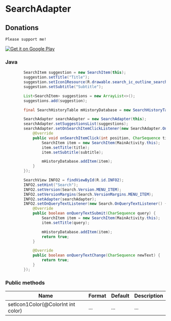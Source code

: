 # SearchAdapter

## Donations

`Please support me!`

<a href="https://www.paypal.me/lapism">
  <img alt="Get it on Google Play"
       src="https://github.com/lapism/SearchView-SearchBar/blob/master/images/donate.png" />
</a>

### Java
```java
        SearchItem suggestion = new SearchItem(this);
        suggestion.setTitle("Title");
        suggestion.setIcon1Resource(R.drawable.search_ic_outline_search_24px);
        suggestion.setSubtitle("Subtitle");

        List<SearchItem> suggestions = new ArrayList<>();
        suggestions.add(suggestion);

        final SearchHistoryTable mHistoryDatabase = new SearchHistoryTable(this);

        SearchAdapter searchAdapter = new SearchAdapter(this);
        searchAdapter.setSuggestionsList(suggestions);
        searchAdapter.setOnSearchItemClickListener(new SearchAdapter.OnSearchItemClickListener() {
            @Override
            public void onSearchItemClick(int position, CharSequence title, CharSequence subtitle) {
                SearchItem item = new SearchItem(MainActivity.this);
                item.setTitle(title);
                item.setSubtitle(subtitle);

                mHistoryDatabase.addItem(item);
            }
        });

        SearchView INFO2 = findViewById(R.id.INFO2);
        INFO2.setHint("Search");
        INFO2.setVersion(Search.Version.MENU_ITEM);
        INFO2.setVersionMargins(Search.VersionMargins.MENU_ITEM);
        INFO2.setAdapter(searchAdapter);
        INFO2.setOnQueryTextListener(new Search.OnQueryTextListener() {
            @Override
            public boolean onQueryTextSubmit(CharSequence query) {
                SearchItem item = new SearchItem(MainActivity.this);
                item.setTitle(query);

                mHistoryDatabase.addItem(item);
                return true;
            }

            @Override
            public boolean onQueryTextChange(CharSequence newText) {
                return true;
            }
        });
```

### Public methods
| Name | Format | Default | Description
| ------ | ------ |  ------ |------ |
| setIcon1Color(@ColorInt int color) | ... | ... | ...